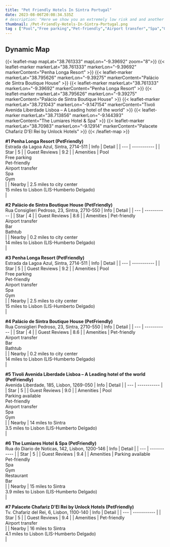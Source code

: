```yaml
---
title: "Pet Friendly Hotels In Sintra Portugal"
date: 2023-08-06T20:08:34.535Z
# description: "Here we show you an extremely low risk and and another medium risk approach to earn passive income "
thumbnail: /Pet-Friendly-Hotels-In-Sintra-Portugal.png
tag : ["Pool","Free parking","Pet-friendly","Airport transfer","Spa","Gym","Bar","Bathtub","Parking available","Restaurant"]
---
```


## Dynamic Map
{{< leaflet-map  mapLat="38.761333" mapLon="-9.39692" zoom="8">}}
    {{< leaflet-marker markerLat="38.761333" markerLon="-9.39692" markerContent="Penha Longa Resort" >}}
    {{< leaflet-marker markerLat="38.795626" markerLon="-9.39275" markerContent="Palácio de Sintra Boutique House" >}}
    {{< leaflet-marker markerLat="38.761333" markerLon="-9.39692" markerContent="Penha Longa Resort" >}}
    {{< leaflet-marker markerLat="38.795626" markerLon="-9.39275" markerContent="Palácio de Sintra Boutique House" >}}
    {{< leaflet-marker markerLat="38.721043" markerLon="-9.147154" markerContent="Tivoli Avenida Liberdade Lisboa – A Leading hotel of the world" >}}
    {{< leaflet-marker markerLat="38.713856" markerLon="-9.144393" markerContent="The Lumiares Hotel & Spa" >}}
    {{< leaflet-marker markerLat="38.70983" markerLon="-9.12914" markerContent="Palacete Chafariz D'El Rei by Unlock Hotels" >}}
{{< /leaflet-map >}}


**#1 Penha Longa Resort (PetFriendly)**<br>Estrada da Lagoa Azul, Sintra, 2714-511
| Info | Detail |
| --- | ----------- |
| Star | 5 |
| Guest Reviews | 9.2 |
| Amenities | Pool<br>Free parking<br>Pet-friendly<br>Airport transfer<br>Spa<br>Gym<br> |
| Nearby | 2.5 miles to city center<br>15 miles to Lisbon (LIS-Humberto Delgado)<br> |

**#2 Palácio de Sintra Boutique House (PetFriendly)**<br>Rua Consiglieri Pedroso, 23, Sintra, 2710-550
| Info | Detail |
| --- | ----------- |
| Star | 4 |
| Guest Reviews | 8.6 |
| Amenities | Pet-friendly<br>Airport transfer<br>Bar<br>Bathtub<br> |
| Nearby | 0.2 miles to city center<br>14 miles to Lisbon (LIS-Humberto Delgado)<br> |

**#3 Penha Longa Resort (PetFriendly)**<br>Estrada da Lagoa Azul, Sintra, 2714-511
| Info | Detail |
| --- | ----------- |
| Star | 5 |
| Guest Reviews | 9.2 |
| Amenities | Pool<br>Free parking<br>Pet-friendly<br>Airport transfer<br>Spa<br>Gym<br> |
| Nearby | 2.5 miles to city center<br>15 miles to Lisbon (LIS-Humberto Delgado)<br> |

**#4 Palácio de Sintra Boutique House (PetFriendly)**<br>Rua Consiglieri Pedroso, 23, Sintra, 2710-550
| Info | Detail |
| --- | ----------- |
| Star | 4 |
| Guest Reviews | 8.6 |
| Amenities | Pet-friendly<br>Airport transfer<br>Bar<br>Bathtub<br> |
| Nearby | 0.2 miles to city center<br>14 miles to Lisbon (LIS-Humberto Delgado)<br> |

**#5 Tivoli Avenida Liberdade Lisboa – A Leading hotel of the world (PetFriendly)**<br>Avenida Liberdade, 185, Lisbon, 1269-050
| Info | Detail |
| --- | ----------- |
| Star | 5 |
| Guest Reviews | 9.0 |
| Amenities | Pool<br>Parking available<br>Pet-friendly<br>Airport transfer<br>Spa<br>Gym<br> |
| Nearby | 14 miles to Sintra<br>3.5 miles to Lisbon (LIS-Humberto Delgado)<br> |

**#6 The Lumiares Hotel & Spa (PetFriendly)**<br>Rua do Diario de Noticas, 142, Lisbon, 1200-146
| Info | Detail |
| --- | ----------- |
| Star | 5 |
| Guest Reviews | 9.4 |
| Amenities | Parking available<br>Pet-friendly<br>Spa<br>Gym<br>Restaurant<br>Bar<br> |
| Nearby | 15 miles to Sintra<br>3.9 miles to Lisbon (LIS-Humberto Delgado)<br> |

**#7 Palacete Chafariz D'El Rei by Unlock Hotels (PetFriendly)**<br>Tv. Chafariz del Rei, 6, Lisbon, 1100-140
| Info | Detail |
| --- | ----------- |
| Star | 5 |
| Guest Reviews | 9.4 |
| Amenities | Pet-friendly<br>Airport transfer<br> |
| Nearby | 16 miles to Sintra<br>4.1 miles to Lisbon (LIS-Humberto Delgado)<br> |

